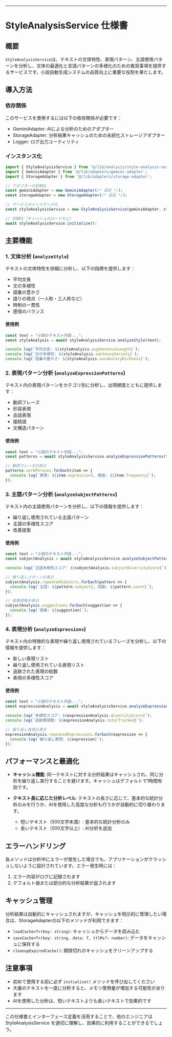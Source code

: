 
---

# StyleAnalysisService 仕様書

## 概要

`StyleAnalysisService`は、テキストの文体特性、表現パターン、主語使用パターンを分析し、文体の最適化と言語パターンの多様化のための推奨事項を提供するサービスです。小説自動生成システムの品質向上に重要な役割を果たします。

## 導入方法

### 依存関係

このサービスを使用するには以下の依存関係が必要です：

- GeminiAdapter: AIによる分析のためのアダプター
- StorageAdapter: 分析結果キャッシュのための永続化ストレージアダプター
- Logger: ログ出力ユーティリティ

### インスタンス化

```typescript
import { StyleAnalysisService } from '@/lib/analysis/style-analysis-service';
import { GeminiAdapter } from '@/lib/adapters/gemini-adapter';
import { StorageAdapter } from '@/lib/adapters/storage-adapter';

// アダプターの初期化
const geminiAdapter = new GeminiAdapter(/* 設定 */);
const storageAdapter = new StorageAdapter(/* 設定 */);

// サービスのインスタンス化
const styleAnalysisService = new StyleAnalysisService(geminiAdapter, storageAdapter);

// 初期化（キャッシュのロードなど）
await styleAnalysisService.initialize();
```

## 主要機能

### 1. 文体分析 (`analyzeStyle`)

テキストの文体特性を詳細に分析し、以下の指標を提供します：

- 平均文長
- 文の多様性
- 語彙の豊かさ
- 語りの視点（一人称・三人称など）
- 時制の一貫性
- 感情のバランス

#### 使用例

```typescript
const text = "小説のテキスト内容...";
const styleAnalysis = await styleAnalysisService.analyzeStyle(text);

console.log(`平均文長: ${styleAnalysis.avgSentenceLength}`);
console.log(`文の多様性: ${styleAnalysis.sentenceVariety}`);
console.log(`語彙の豊かさ: ${styleAnalysis.vocabularyRichness}`);
```

### 2. 表現パターン分析 (`analyzeExpressionPatterns`)

テキスト内の表現パターンをカテゴリ別に分析し、出現頻度とともに提供します：

- 動詞フレーズ
- 形容表現
- 会話表現
- 接続語
- 文構造パターン

#### 使用例

```typescript
const text = "小説のテキスト内容...";
const patterns = await styleAnalysisService.analyzeExpressionPatterns(text);

// 動詞フレーズの表示
patterns.verbPhrases.forEach(item => {
  console.log(`表現: ${item.expression}, 頻度: ${item.frequency}`);
});
```

### 3. 主語パターン分析 (`analyzeSubjectPatterns`)

テキスト内の主語使用パターンを分析し、以下の情報を提供します：

- 繰り返し使用されている主語パターン
- 主語の多様性スコア
- 改善提案

#### 使用例

```typescript
const text = "小説のテキスト内容...";
const subjectAnalysis = await styleAnalysisService.analyzeSubjectPatterns(text);

console.log(`主語多様性スコア: ${subjectAnalysis.subjectDiversityScore}`);

// 繰り返しパターンの表示
subjectAnalysis.repeatedSubjects.forEach(pattern => {
  console.log(`主語: ${pattern.subject}, 回数: ${pattern.count}`);
});

// 改善提案の表示
subjectAnalysis.suggestions.forEach(suggestion => {
  console.log(`提案: ${suggestion}`);
});
```

### 4. 表現分析 (`analyzeExpressions`)

テキスト内の特徴的な表現や繰り返し使用されているフレーズを分析し、以下の情報を提供します：

- 新しい表現リスト
- 繰り返し使用されている表現リスト
- 追跡された表現の総数
- 表現の多様性スコア

#### 使用例

```typescript
const text = "小説のテキスト内容...";
const expressionAnalysis = await styleAnalysisService.analyzeExpressions(text);

console.log(`多様性スコア: ${expressionAnalysis.diversityScore}`);
console.log(`追跡表現数: ${expressionAnalysis.totalTracked}`);

// 繰り返し表現の表示
expressionAnalysis.repeatedExpressions.forEach(expression => {
  console.log(`繰り返し表現: ${expression}`);
});
```

## パフォーマンスと最適化

- **キャッシュ機能**: 同一テキストに対する分析結果はキャッシュされ、同じ分析を繰り返し実行することを避けます。キャッシュはデフォルトで1時間有効です。

- **テキスト長に応じた分析レベル**: テキストの長さに応じて、基本的な統計分析のみを行うか、AIを使用した高度な分析も行うかが自動的に切り替わります。
  - 短いテキスト（500文字未満）: 基本的な統計分析のみ
  - 長いテキスト（500文字以上）: AI分析を追加

## エラーハンドリング

各メソッドは分析中にエラーが発生した場合でも、アプリケーションがクラッシュしないように設計されています。エラー発生時には：

1. エラー内容がログに記録されます
2. デフォルト値または部分的な分析結果が返されます

## キャッシュ管理

分析結果は自動的にキャッシュされますが、キャッシュを明示的に管理したい場合は、StorageAdapterの以下のメソッドが利用できます：

- `loadCache<T>(key: string)`: キャッシュからデータを読み込む
- `saveCache<T>(key: string, data: T, ttlMs?: number)`: データをキャッシュに保存する
- `cleanupExpiredCache()`: 期限切れのキャッシュをクリーンアップする

## 注意事項

- 初めて使用する前に必ず `initialize()` メソッドを呼び出してください
- 大量のテキストを一度に分析すると、メモリ使用量が増加する可能性があります
- AIを使用した分析は、短いテキストよりも長いテキストで効果的です

---

この仕様書とインターフェース定義を活用することで、他のエンジニアは StyleAnalysisService を適切に理解し、効果的に利用することができるでしょう。